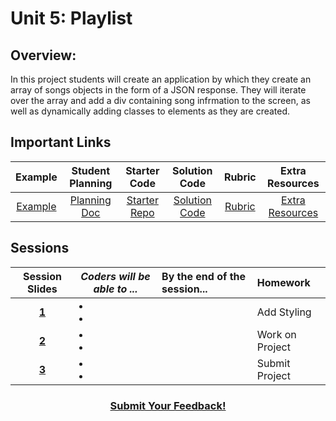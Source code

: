 # Unit 5: Playlist

## Overview: 
In this project students will create an application by which they create an array of songs objects in the form of a JSON response. They will iterate over the array and add a div containing song infrmation to the screen, as well as dynamically adding classes to elements as they are created.

## Important Links

| Example | Student Planning |  Starter Code | Solution Code  | Rubric | Extra Resources |
|:-------:|:-------:|:-------:|:-------:|:-------:|:-------:|
| [Example](https://ScriptEdcurriculum.github.io//advanced_playlist_solution)| [Planning Doc](https://docs.google.com/document/d/1JBjicVmEc6TKg-6Mz4ET407vgrdO0nd6vUjBUftkJ4M) | [Starter Repo](https://github.com/ScriptEdcurriculum/advanced_playlist_startercode) | [Solution Code](https://github.com/ScriptEdcurriculum/advanced_playlist_solution) | [Rubric](https://drive.google.com/open?id=1sQxfNhRwnK7k08VMeSFkncODpbuCLDdk9Actey5YDVo) | [Extra Resources](https://github.com/ScriptEdcurriculum/curriculum17-18/wiki/2.-Advanced#unit-5-playlist) |

## Sessions 
|Session Slides|*Coders will be able to ...*|By the end of the session...|Homework|
|:-------:|-------|:-------|:-------|
|[**1**](https://docs.google.com/presentation/d/1r-jrg8aBtzApm5YOBokQ22VIBVAsLoqmr6PVx118h50/edit?ts=5963fa30#slide=id.g1e220fa94a_0_26)| <li></li>  <li></li> | |Add Styling|
|[**2**](https://docs.google.com/presentation/d/1r-jrg8aBtzApm5YOBokQ22VIBVAsLoqmr6PVx118h50/edit?ts=5963fa30#slide=id.g1f587f6424_5_5)| <li></li>  <li></li> | |Work on Project|
|[**3**](https://docs.google.com/presentation/d/1r-jrg8aBtzApm5YOBokQ22VIBVAsLoqmr6PVx118h50/edit?ts=5963fa30#slide=id.g1e220fa94a_0_4)| <li></li>  <li></li> | |Submit Project|

<h3 align="center"><a href="https://docs.google.com/forms/d/e/1FAIpQLSdmoYjRk6tqJHI5Y1ELjOZ7tiYj58dmoIBEeUaXK5ciIdljIg/viewform">Submit Your Feedback!</a></h3>
